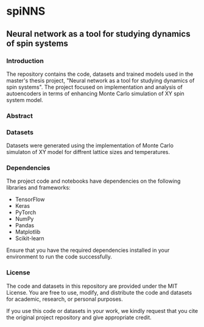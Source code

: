 # spiNNS
## Neural network as a tool for studying dynamics of spin systems

### Introduction
The repository contains the code, datasets and trained models used in the master's thesis project, "Neural network as a tool for studying dynamics of spin systems". The project focused on implementation and analysis of autoencoders in terms of enhancing Monte Carlo simulation of XY spin system model.

### Abstract

### Datasets
Datasets were generated using the implementation of Monte Carlo simulaton of XY model for diffrent lattice sizes and temperatures.

### Dependencies
The project code and notebooks have dependencies on the following libraries and frameworks:
* TensorFlow
* Keras
* PyTorch
* NumPy
* Pandas
* Matplotlib
* Scikit-learn

Ensure that you have the required dependencies installed in your environment to run the code successfully.

### License
The code and datasets in this repository are provided under the MIT License. You are free to use, modify, and distribute the code and datasets for academic, research, or personal purposes.

If you use this code or datasets in your work, we kindly request that you cite the original project repository and give appropriate credit.
